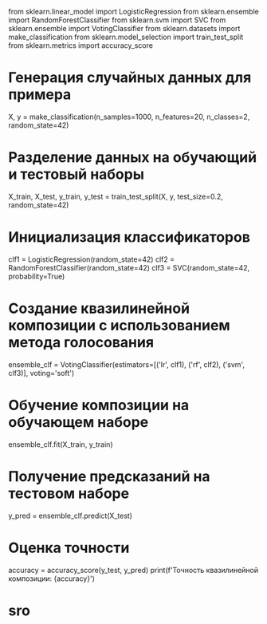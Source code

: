 from sklearn.linear_model import LogisticRegression
from sklearn.ensemble import RandomForestClassifier
from sklearn.svm import SVC
from sklearn.ensemble import VotingClassifier
from sklearn.datasets import make_classification
from sklearn.model_selection import train_test_split
from sklearn.metrics import accuracy_score

# Генерация случайных данных для примера
X, y = make_classification(n_samples=1000, n_features=20, n_classes=2, random_state=42)

# Разделение данных на обучающий и тестовый наборы
X_train, X_test, y_train, y_test = train_test_split(X, y, test_size=0.2, random_state=42)

# Инициализация классификаторов
clf1 = LogisticRegression(random_state=42)
clf2 = RandomForestClassifier(random_state=42)
clf3 = SVC(random_state=42, probability=True)

# Создание квазилинейной композиции с использованием метода голосования
ensemble_clf = VotingClassifier(estimators=[('lr', clf1), ('rf', clf2), ('svm', clf3)], voting='soft')

# Обучение композиции на обучающем наборе
ensemble_clf.fit(X_train, y_train)

# Получение предсказаний на тестовом наборе
y_pred = ensemble_clf.predict(X_test)

# Оценка точности
accuracy = accuracy_score(y_test, y_pred)
print(f'Точность квазилинейной композиции: {accuracy}')
# sro
